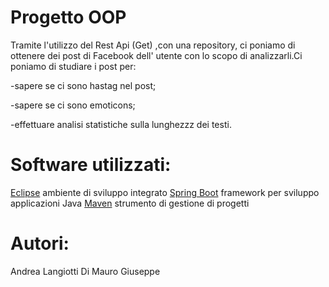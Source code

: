 # Progetto OOP

Tramite l'utilizzo del Rest Api (Get) ,con una repository, ci poniamo di ottenere dei post di Facebook dell' utente con lo scopo di analizzarli.Ci poniamo di studiare 
i post per:

-sapere se ci sono hastag nel post;

-sapere se ci sono emoticons;

-effettuare analisi statistiche sulla lunghezzz dei testi.

# Software utilizzati:
[Eclipse](https://www.eclipse.org/downloads/packages/release/mars/r/eclipse-ide-java-ee-developers) ambiente di sviluppo integrato
[Spring Boot](https://spring.io/guides/gs/spring-boot/)  framework per sviluppo applicazioni Java
[Maven](https://maven.apache.org/) strumento di gestione di progetti

# Autori:
Andrea Langiotti
Di Mauro Giuseppe


